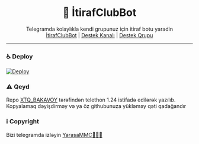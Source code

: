 <div align="center">
  <h1>💌 İtirafClubBot</h1>
</div>
<p align="center">
    Telegramda kolaylıkla kendi grupunuz için itiraf botu yaradin
    <br>
        <a href="https://t.me/İtirafClubBot">İtirafClubBot</a> |
        <a href="https://t.me/YarasaMMC">Destek Kanalı</a> |
        <a href="https://t.me/YarasaSupport">Destek Qrupu</a>
    <br>
</p>

----
### ♿ Deploy
[![Deploy](https://www.herokucdn.com/deploy/button.svg)](https://heroku.com/deploy?template=https://github.com/XTQ085/EtirafBot-RoBotlarimTg.git)


### ⚠️ Qeyd
 Repo <a href="https://t.me/XTQ_BAKAVOY">XTQ_BAKAVOY</a> tərəfindən telethon 1.24 istifadə edilərək yazılıb. Kopyalamaq dəyişdirməy və ya öz githubunuza yükləməy qəti qadağandır
### ℹ️ Copyright
Bizi telegramda izləyin <a href="https://t.me/YarasaMMC">YarasaMMC👨🏻‍💻</a>
